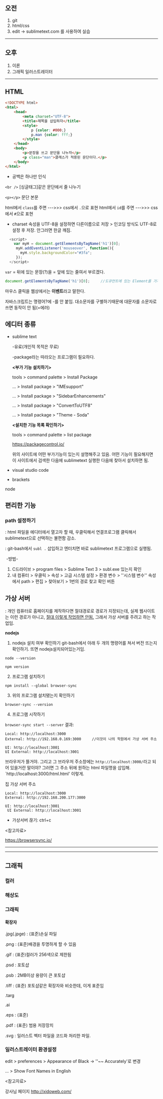 ## 오전

1. git
2. html/css
3. edit -> sublimetext.com 를 사용하여 실습

---

## 오후

1. 이론
2. 그래픽 일러스트레이터

---



## HTML

```html
<!DOCTYPE html>
<html>
    <head>
        <meta charset="UTF-8">
        <title>제목을 삽입하자</title>
        <style>
            p {color: #000;}
            p.man {color: fff;}
        </style>
    </head>
    <body>
        <p>문장을 쓰고 문단을 나누자</p>
        <p class="man">클래스가 적용된 문단이다.</p>
    </body>
</html>
```



- 공백은 하나만 인식

```<br />``` [싱글태그]같은 문단에서 줄 나누기

```<p></p>``` 문단 본문

html에서 ```class```를 주면  --->>>  css에서  ```.```으로 표현
html에서 ```id```를 주면  --->>>  css에서 ```#```으로 표현



- charset 속성을 UTF-8을 설정하면 다른이름으로 저장 > 인코딩 방식도 UTF-8로 설정 후 저장. 안그러면 한글 깨짐.



```javascript
  <script>
  	var myH = document.getElementsByTagName('h1')[0];
	 myH.addEventListener('mouseover', function(){
	   myH.style.backgroundColor="#3fa";
	 });
  </script>
```

```var``` = 뒤에 있는 문장(?)을 = 앞에 있는 줄여서 부르겠다.

``````javascript
document.getElementsByTagName('h1')[0];		//도큐먼트에 있는 Element를 가져오자.
``````



마우스 클릭을 웹상에서는 **이벤트**라고 말한다.

자바스크립트는 명령어?에 -를 안 붙임.
대소문자를 구별하기때문에 대문자를 소문자로 쓰면 동작이 안 됨(=에러)





## 에디터 종류

- sublime text

  -유료(개인적 목적은 무료)

  -package라는 따라오는 프로그램이 필요하다.

  

  **<부가 기능 설치하기>**

  tools > command palette > Install Package

  ... > Install package  > "IMEsupport"

  ... > Install package  > "SidebarEnhancements"

  ... > Install package  > "ConvertToUTF8"

  ... > Install package  > "Theme - Soda"

  

  **<설치한 기능 목록 확인하기>**

  tools > command palette > list package

  

  https://packagecontrol.io/

  위의 사이트에 어떤 부가기능이 있는지 설명해주고 있음. 어떤 기능이 필요해지면 이 사이트에서 검색한 다음에 sublimetext 실행한 다음에 찾아서 설치하면 됨.

  

- visual studio code

- brackets



node



## 편리한 기능

### path 설정하기

: html  파일을 에디터에서 열고자 할 때, 우클릭해서 연결프로그램 클릭해서 sublimetext으로 선택하는 불편함 감소. 

: git-bash에서 ```subl .``` 삽입하고 엔터치면 바로 sublimetext 프로그램으로 실행됨. 

​	-방법-

1. C드라이브 > program files > Sublime Text 3 > subl.exe 있는지 확인
2. 내 컴퓨터 > 우클릭 > 속성 > 고급 시스템 설정 > 환경 변수 > ''시스템 변수'' 속성에서 path > 편집 > 찾아보기 > 1번의 경로 찾고 확인 버튼



## 가상 서버

: 개인 컴퓨터로 홈페이지를 제작하다면 절대경로로 경로가 지정되는데, 실제 웹사이트는 이런 경로가 아니고, <ins>절대 이렇게 작업하면 안됨.</ins>
그래서 가상 서버를 주려고 하는 작업임.

**nodejs**

1. nodejs 설치 여부 확인하기
   git-bash에서 아래 두 개의 명령어를 쳐서 버전 뜨는지 확인하기. 뜨면 nodejs설치되어있는거임.

```node --version```

```npm version```



2. 프로그램 설치하기

```npm install --global browser-sync``` 



3. 위의 프로그램 설치됐는지 확인하기

```browser-sync --version```



4. 프로그램 시작하기

```browser-sync start --server```
결과:

    Local: http://localhost:3000
    External: http://192.168.0.169:3000		//이것이 나의 학원에서 가상 서버 주소
    
    UI: http://localhost:3001
    UI External: http://localhost:3001
브라우저가 뜰거야. 그리고 그 브라우저 주소창에는 `http://localhost:3000/`라고 되어 있을거란 말이야? 그러면 그 주소 뒤에 원하는 html 파일명을 삽입해.
`http://localhost:3000/html.html' 이렇게.



집 가상 서버 주소

    Local: http://localhost:3000
    External: http://192.168.200.177:3000
    
    UI: http://localhost:3001
     UI External: http://localhost:3001



- 가상서버 끊기: ctrl+c

<참고자료>

https://browsersync.io/



---

---



## 그래픽

### 컬러

### 해상도

### 그래픽

#### 확장자

.jpg(.jpge) : (표준)손실  파일

.png : (표준)배경을 투명하게 할 수 있음

.gif : (표준)컬러가 256색으로 제한됨

.psd : 포토샵

.psb : 2MB이상 용량이 큰 포토샵

.tiff : (표준) 포토샵같은 확장자와 비슷한데, 이게 표준임

.targ

.ai

.eps : (표준)

.pdf : (표준) 범용 저장장치

.svg : 일러스트 벡터 파일을 코드화 처리한 파일.



### 일러스트레이터 환경설정

edit > preferences >  Appearance of Black -> ''~~ Accurately'로 변경

... > Show Font Names in English





<참고자료>

강사님 페이지 http://xidoweb.com/